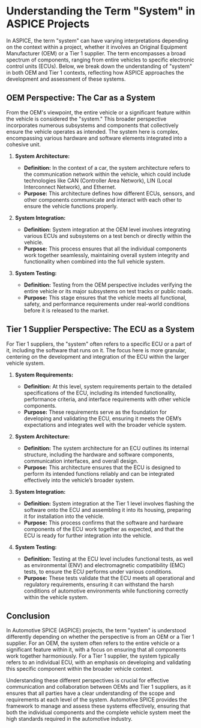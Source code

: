 # Understanding the Term "System" in ASPICE Projects

In ASPICE, the term "system" can have varying interpretations depending on the context within a project, whether it involves an Original Equipment Manufacturer (OEM) or a Tier 1 supplier. The term encompasses a broad spectrum of components, ranging from entire vehicles to specific electronic control units (ECUs). Below, we break down the understanding of "system" in both OEM and Tier 1 contexts, reflecting how ASPICE approaches the development and assessment of these systems.

## **OEM Perspective: The Car as a System**

From the OEM's viewpoint, the entire vehicle or a significant feature within the vehicle is considered the "system." This broader perspective incorporates numerous subsystems and components that collectively ensure the vehicle operates as intended. The system here is complex, encompassing various hardware and software elements integrated into a cohesive unit.

1. **System Architecture:**
   - **Definition:** In the context of a car, the system architecture refers to the communication network within the vehicle, which could include technologies like CAN (Controller Area Network), LIN (Local Interconnect Network), and Ethernet.
   - **Purpose:** This architecture defines how different ECUs, sensors, and other components communicate and interact with each other to ensure the vehicle functions properly.

2. **System Integration:**
   - **Definition:** System integration at the OEM level involves integrating various ECUs and subsystems on a test bench or directly within the vehicle.
   - **Purpose:** This process ensures that all the individual components work together seamlessly, maintaining overall system integrity and functionality when combined into the full vehicle system.

3. **System Testing:**
   - **Definition:** Testing from the OEM perspective includes verifying the entire vehicle or its major subsystems on test tracks or public roads.
   - **Purpose:** This stage ensures that the vehicle meets all functional, safety, and performance requirements under real-world conditions before it is released to the market.

## **Tier 1 Supplier Perspective: The ECU as a System**

For Tier 1 suppliers, the "system" often refers to a specific ECU or a part of it, including the software that runs on it. The focus here is more granular, centering on the development and integration of the ECU within the larger vehicle system.

1. **System Requirements:**
   - **Definition:** At this level, system requirements pertain to the detailed specifications of the ECU, including its intended functionality, performance criteria, and interface requirements with other vehicle components.
   - **Purpose:** These requirements serve as the foundation for developing and validating the ECU, ensuring it meets the OEM’s expectations and integrates well with the broader vehicle system.

2. **System Architecture:**
   - **Definition:** The system architecture for an ECU outlines its internal structure, including the hardware and software components, communication interfaces, and overall design.
   - **Purpose:** This architecture ensures that the ECU is designed to perform its intended functions reliably and can be integrated effectively into the vehicle’s broader system.

3. **System Integration:**
   - **Definition:** System integration at the Tier 1 level involves flashing the software onto the ECU and assembling it into its housing, preparing it for installation into the vehicle.
   - **Purpose:** This process confirms that the software and hardware components of the ECU work together as expected, and that the ECU is ready for further integration into the vehicle.

4. **System Testing:**
   - **Definition:** Testing at the ECU level includes functional tests, as well as environmental (ENV) and electromagnetic compatibility (EMC) tests, to ensure the ECU performs under various conditions.
   - **Purpose:** These tests validate that the ECU meets all operational and regulatory requirements, ensuring it can withstand the harsh conditions of automotive environments while functioning correctly within the vehicle system.

## Conclusion

In Automotive SPICE (ASPICE) projects, the term "system" is understood differently depending on whether the perspective is from an OEM or a Tier 1 supplier. For an OEM, the system often refers to the entire vehicle or a significant feature within it, with a focus on ensuring that all components work together harmoniously. For a Tier 1 supplier, the system typically refers to an individual ECU, with an emphasis on developing and validating this specific component within the broader vehicle context.

Understanding these different perspectives is crucial for effective communication and collaboration between OEMs and Tier 1 suppliers, as it ensures that all parties have a clear understanding of the scope and requirements at each level of the system. Automotive SPICE provides the framework to manage and assess these systems effectively, ensuring that both the individual components and the complete vehicle system meet the high standards required in the automotive industry.